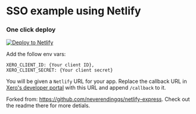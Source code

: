 # SSO example using Netlify

### One click deploy

[![Deploy to
Netlify](https://www.netlify.com/img/deploy/button.svg)](https://app.netlify.com/start/deploy?repository=https://github.com/philals/netlify-express)

Add the follow env vars:

```
XERO_CLIENT_ID: {Your client ID},
XERO_CLIENT_SECRET: {Your client secret}
```

You will be given a `Netlify` URL for your app. Replace the callback URL in [Xero's developer portal](https://developer.xero.com/myapps) with this URL and append `/callback` to it.

Forked from: https://github.com/neverendingqs/netlify-express. Check out the readme there for more detials.
